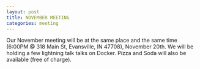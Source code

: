 ```yaml
---
layout: post
title: NOVEMBER MEETING
categories: meeting
---
```


Our November meeting will be at the same place and the same time (6:00PM @ 318 Main St, Evansville, IN 47708), November 20th. We will be holding a few lightning talk talks on Docker. Pizza and Soda will also be available (free of charge).